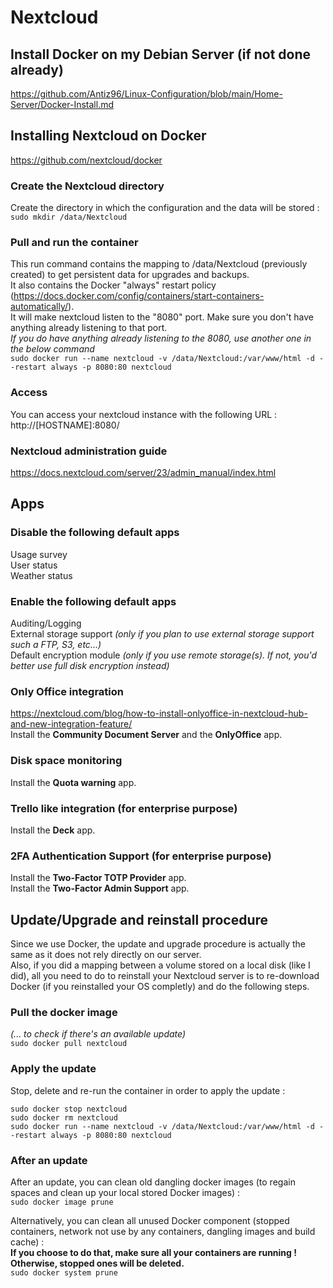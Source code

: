 # Nextcloud

## Install Docker on my Debian Server (if not done already)

https://github.com/Antiz96/Linux-Configuration/blob/main/Home-Server/Docker-Install.md

## Installing Nextcloud on Docker

https://github.com/nextcloud/docker

### Create the Nextcloud directory

Create the directory in which the configuration and the data will be stored :  
`sudo mkdir /data/Nextcloud`

### Pull and run the container

This run command contains the mapping to /data/Nextcloud (previously created) to get persistent data for upgrades and backups.  
It also contains the Docker "always" restart policy (https://docs.docker.com/config/containers/start-containers-automatically/).  
It will make nextcloud listen to the "8080" port. Make sure you don't have anything already listening to that port.  
*If you do have anything already listening to the 8080, use another one in the below command*  
`sudo docker run --name nextcloud -v /data/Nextcloud:/var/www/html -d --restart always -p 8080:80 nextcloud`

### Access

You can access your nextcloud instance with the following URL :  
http://[HOSTNAME]:8080/

### Nextcloud administration guide

https://docs.nextcloud.com/server/23/admin_manual/index.html


## Apps

### Disable the following default apps

Usage survey  
User status  
Weather status

### Enable the following default apps

Auditing/Logging  
External storage support *(only if you plan to use external storage support such a FTP, S3, etc...)*  
Default encryption module *(only if you use remote storage(s). If not, you'd better use full disk encryption instead)*

### Only Office integration

https://nextcloud.com/blog/how-to-install-onlyoffice-in-nextcloud-hub-and-new-integration-feature/  
Install the **Community Document Server** and the **OnlyOffice** app.  

### Disk space monitoring

Install the **Quota warning** app.

### Trello like integration (for enterprise purpose)

Install the **Deck** app.

### 2FA Authentication Support (for enterprise purpose)

Install the **Two-Factor TOTP Provider** app.  
Install the **Two-Factor Admin Support** app.


## Update/Upgrade and reinstall procedure

Since we use Docker, the update and upgrade procedure is actually the same as it does not rely directly on our server.  
Also, if you did a mapping between a volume stored on a local disk (like I did), all you need to do to reinstall your Nextcloud server is to re-download Docker (if you reinstalled your OS completly) and do the following steps.

### Pull the docker image

*(... to check if there's an available update)*  
`sudo docker pull nextcloud`

### Apply the update

Stop, delete and re-run the container in order to apply the update :  
```
sudo docker stop nextcloud
sudo docker rm nextcloud
sudo docker run --name nextcloud -v /data/Nextcloud:/var/www/html -d --restart always -p 8080:80 nextcloud
```

### After an update

After an update, you can clean old dangling docker images (to regain spaces and clean up your local stored Docker images) :   
`sudo docker image prune`  
  
Alternatively, you can clean all unused Docker component (stopped containers, network not use by any containers, dangling images and build cache) :  
**If you choose to do that, make sure all your containers are running ! Otherwise, stopped ones will be deleted.**  
`sudo docker system prune`
